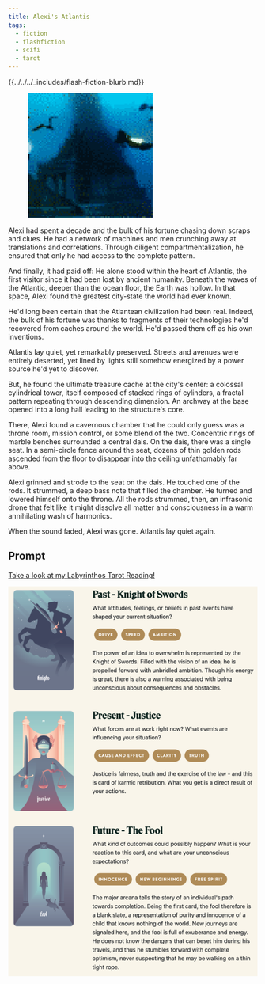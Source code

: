 ```yaml
---
title: Alexi's Atlantis
tags:
  - fiction
  - flashfiction
  - scifi
  - tarot
---
```


{{../../../_includes/flash-fiction-blurb.md}}

<!--more-->

<figure class="wide"><img src="./cover.png" /></figure>

Alexi had spent a decade and the bulk of his fortune chasing down scraps and clues. He had a network of machines and men crunching away at translations and correlations. Through diligent compartmentalization, he ensured that only he had access to the complete pattern.

And finally, it had paid off: He alone stood within the heart of Atlantis, the first visitor since it had been lost by ancient humanity. Beneath the waves of the Atlantic, deeper than the ocean floor, the Earth was hollow. In that space, Alexi found the greatest city-state the world had ever known. 

He'd long been certain that the Atlantean civilization had been real. Indeed, the bulk of his fortune was thanks to fragments of their technologies he'd recovered from caches around the world. He'd passed them off as his own inventions. 

Atlantis lay quiet, yet remarkably preserved. Streets and avenues were entirely deserted, yet lined by lights still somehow energized by a power source he'd yet to discover. 

But, he found the ultimate treasure cache at the city's center: a colossal cylindrical tower, itself composed of stacked rings of cylinders, a fractal pattern repeating through descending dimension. An archway at the base opened into a long hall leading to the structure's core.

There, Alexi found a cavernous chamber that he could only guess was a throne room, mission control, or some blend of the two. Concentric rings of marble benches surrounded a central dais. On the dais, there was a single seat. In a semi-circle fence around the seat, dozens of thin golden rods ascended from the floor to disappear into the ceiling unfathomably far above. 

Alexi grinned and strode to the seat on the dais. He touched one of the rods. It strummed, a deep bass note that filled the chamber. He turned and lowered himself onto the throne. All the rods strummed, then, an infrasonic drone that felt like it might dissolve all matter and consciousness in a warm annihilating wash of harmonics. 

When the sound faded, Alexi was gone. Atlantis lay quiet again. 

## Prompt

[Take a look at my Labyrinthos Tarot Reading!](https://app.labyrinthos.co/reading/ppf/SSTRWS/61,11,0)

![](20220418080437.png)
